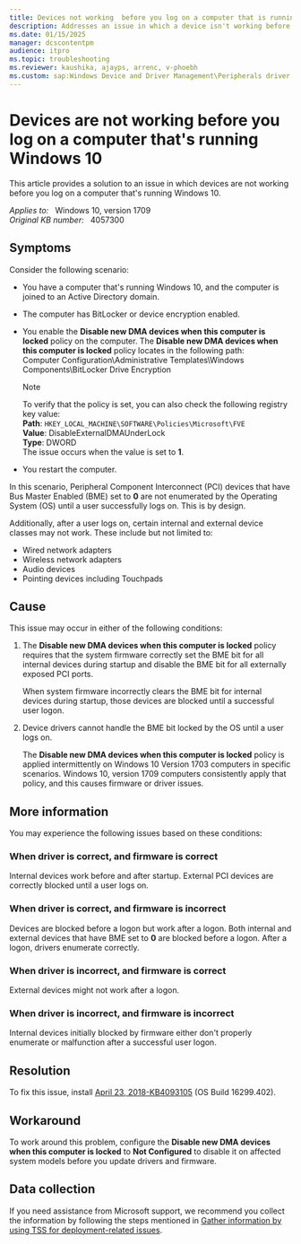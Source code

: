```yaml
---
title: Devices not working  before you log on a computer that is running Windows 10
description: Addresses an issue in which a device isn't working before a logon in Windows 10. For example, wireless doesn't connect until a user logon.
ms.date: 01/15/2025
manager: dcscontentpm
audience: itpro
ms.topic: troubleshooting
ms.reviewer: kaushika, ajayps, arrenc, v-phoebh
ms.custom: sap:Windows Device and Driver Management\Peripherals driver installation or update, csstroubleshoot
---
```

# Devices are not working before you log on a computer that's running Windows 10

This article provides a solution to an issue in which devices are not working before you log on a computer that's running Windows 10.

_Applies to:_ &nbsp; Windows 10, version 1709  
_Original KB number:_ &nbsp; 4057300

## Symptoms

Consider the following scenario:

- You have a computer that's running Windows 10, and the computer is joined to an Active Directory domain.
- The computer has BitLocker or device encryption enabled.
- You enable the **Disable new DMA devices when this computer is locked** policy on the computer. The **Disable new DMA devices when this computer is locked** policy locates in the following path:  
Computer Configuration\\Administrative Templates\\Windows Components\\BitLocker Drive Encryption

  > [!Note]
  To verify that the policy is set, you can also check the following registry key value:  
  **Path**: `HKEY_LOCAL_MACHINE\SOFTWARE\Policies\Microsoft\FVE`  
  **Value**: DisableExternalDMAUnderLock  
  **Type**: DWORD  
  The issue occurs when the value is set to **1**.

- You restart the computer.

In this scenario, Peripheral Component Interconnect (PCI) devices that have Bus Master Enabled (BME) set to **0** are not enumerated by the Operating System (OS) until a user successfully logs on. This is by design.

Additionally, after a user logs on, certain internal and external device classes may not work. These include but not limited to:

- Wired network adapters
- Wireless network adapters
- Audio devices
- Pointing devices including Touchpads

## Cause

This issue may occur in either of the following conditions:

1. The **Disable new DMA devices when this computer is locked** policy requires that the system firmware correctly set the BME bit for all internal devices during startup and disable the BME bit for all externally exposed PCI ports.

    When system firmware incorrectly clears the BME bit for internal devices during startup, those devices are blocked until a successful user logon.
2. Device drivers cannot handle the BME bit locked by the OS until a user logs on.

    The **Disable new DMA devices when this computer is locked** policy is applied intermittently on Windows 10 Version 1703 computers in specific scenarios. Windows 10, version 1709 computers consistently apply that policy, and this causes firmware or driver issues.

## More information

You may experience the following issues based on these conditions:

### When driver is correct, and firmware is correct

Internal devices work before and after startup. External PCI devices are correctly blocked until a user logs on.

### When driver is correct, and firmware is incorrect

Devices are blocked before a logon but work after a logon. Both internal and external devices that have BME set to **0** are blocked before a logon. After a logon, drivers enumerate correctly.

### When driver is incorrect, and firmware is correct

External devices might not work after a logon.

### When driver is incorrect, and firmware is incorrect

Internal devices initially blocked by firmware either don't properly enumerate or malfunction after a successful user logon.

## Resolution

To fix this issue, install [April 23, 2018-KB4093105](https://support.microsoft.com/help/4093105/windows-10-update-kb4093105) (OS Build 16299.402).

## Workaround

To work around this problem, configure the **Disable new DMA devices when this computer is locked** to **Not Configured** to disable it on affected system models before you update drivers and firmware.

## Data collection

If you need assistance from Microsoft support, we recommend you collect the information by following the steps mentioned in [Gather information by using TSS for deployment-related issues](../windows-troubleshooters/gather-information-using-tss-deployment.md).
